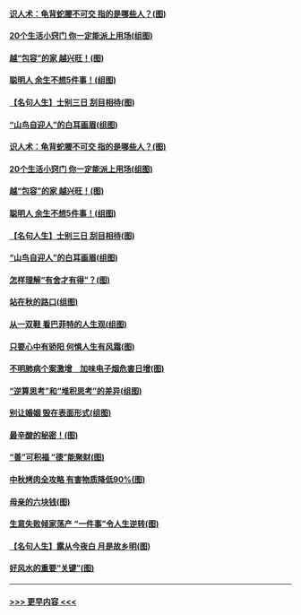 #### [识人术：龟背蛇腰不可交 指的是哪些人？(图)](../pages/p8/907503.md?t=09170100) 
#### [20个生活小窍门 你一定能派上用场(组图)](../pages/p8/907510.md?t=09170100) 
#### [越“包容”的家 越兴旺！(图)](../pages/p8/907328.md?t=09170100) 
#### [聪明人 余生不想5件事！(组图)](../pages/p8/907364.md?t=09170100) 
#### [【名句人生】士别三日 刮目相待(图)](../pages/p8/906988.md?t=09170100) 
#### [“山鸟自迎人”的白耳画眉(组图)](../pages/p8/907332.md?t=09170100) 
#### [识人术：龟背蛇腰不可交 指的是哪些人？(图)](../pages/p8/907503.md?t=09170100) 
#### [20个生活小窍门 你一定能派上用场(组图)](../pages/p8/907510.md?t=09170100) 
#### [越“包容”的家 越兴旺！(图)](../pages/p8/907328.md?t=09170100) 
#### [聪明人 余生不想5件事！(组图)](../pages/p8/907364.md?t=09170100) 
#### [【名句人生】士别三日 刮目相待(图)](../pages/p8/906988.md?t=09170100) 
#### [“山鸟自迎人”的白耳画眉(组图)](../pages/p8/907332.md?t=09170100) 
#### [怎样理解“有舍才有得”？(图)](../pages/p8/906872.md?t=09170100) 
#### [站在秋的路口(组图)](../pages/p8/906914.md?t=09170100) 
#### [从一双鞋 看巴菲特的人生观(组图)](../pages/p8/907311.md?t=09170100) 
#### [只要心中有骄阳 何惧人生有风霜(图)](../pages/p8/907320.md?t=09170100) 
#### [不明肺病个案激增　加味电子烟危害日增(图)](../pages/p8/907307.md?t=09170100) 
#### [“逆算思考”和“堆积思考”的差异(组图)](../pages/p8/907229.md?t=09170100) 
#### [别让婚姻 毁在表面形式(组图)](../pages/p8/907118.md?t=09170100) 
#### [最辛酸的秘密！(图)](../pages/p8/906327.md?t=09170100) 
#### [“善”可积福 “德”能聚财(图)](../pages/p8/906906.md?t=09170100) 
#### [中秋烤肉全攻略 有害物质降低90%(图)](../pages/p8/907227.md?t=09170100) 
#### [母亲的六块钱(图)](../pages/p8/907107.md?t=09170100) 
#### [生意失败倾家荡产 “一件事”令人生逆转(图)](../pages/p8/907101.md?t=09170100) 
#### [【名句人生】露从今夜白 月是故乡明(图)](../pages/p8/906558.md?t=09170100) 
#### [好风水的重要“关键”(图)](../pages/p8/907087.md?t=09170100) 

----
#### [ >>> 更早内容 <<< ](../indexes/p8-earlier.md)
